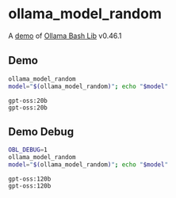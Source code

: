 # ollama_model_random

A [demo](../README.md#demos) of [Ollama Bash Lib](https://github.com/attogram/ollama-bash-lib) v0.46.1

## Demo

```bash
ollama_model_random
model="$(ollama_model_random)"; echo "$model"
```
```
gpt-oss:20b
gpt-oss:20b
```

## Demo Debug

```bash
OBL_DEBUG=1
ollama_model_random
model="$(ollama_model_random)"; echo "$model"
```
```
gpt-oss:120b
gpt-oss:120b
```
